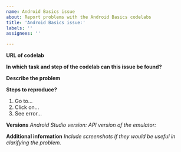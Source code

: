 ```yaml
---
name: Android Basics issue
about: Report problems with the Android Basics codelabs
title: 'Android Basics issue:'
labels: ''
assignees: ''

---
```


**URL of codelab**


**In which task and step of the codelab can this issue be found?**


**Describe the problem**




**Steps to reproduce?**
1. Go to...
2. Click on...
3. See error...

**Versions**
_Android Studio version:_ 
_API version of the emulator:_ 


**Additional information**
_Include screenshots if they would be useful in clarifying the problem._
